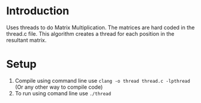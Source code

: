 # Introduction
Uses threads to do Matrix Multiplication. The matrices are hard coded in the thread.c file. This algorithm creates a thread for each position in the resultant matrix.

# Setup
1. Compile using command line use ``clang -o thread thread.c -lpthread`` (Or any other way to compile code)
2. To run using comand line use ``./thread``
